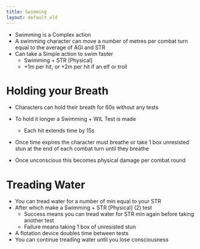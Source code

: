 ```yaml
---
title: Swimming
layout: default_old
---
```


- Swimming is a Complex action
- A swimming character can move a number of metres per combat turn equal to the average of AGI and STR
- Can take a Simple action to swim faster
	- Swimming + STR [Physical]
	- +1m per hit, or +2m per hit if an elf or troll

# Holding your Breath

- Characters can hold their breath for 60s without any tests
- To hold it longer a Swimming + WIL Test is made
	- Each hit extends time by 15s

- Once time expires the character must breathe or take 1 box unresisted stun at the end of each combat turn until they breathe
- Once unconscious this becomes physical damage per combat round

# Treading Water

- You can tread water for a number of min equal to your STR
- After which make a Swimming + STR [Physical] (2) test
	- Success means you can tread water for STR min again before taking another test
	- Failure means taking 1 box of unresisted stun
- A flotation device doubles time between tests
- You can continue treading water until you lose consciousness

